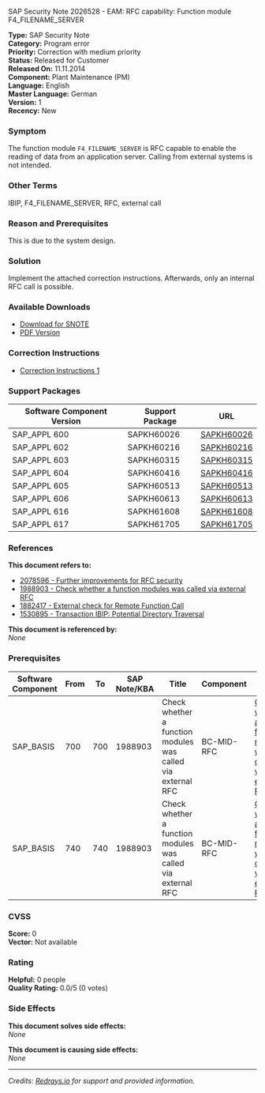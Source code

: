 SAP Security Note 2026528 - EAM: RFC capability: Function module F4_FILENAME_SERVER

**Type:** SAP Security Note  
**Category:** Program error  
**Priority:** Correction with medium priority  
**Status:** Released for Customer  
**Released On:** 11.11.2014  
**Component:** Plant Maintenance (PM)  
**Language:** English  
**Master Language:** German  
**Version:** 1  
**Recency:** New  

### Symptom
The function module `F4_FILENAME_SERVER` is RFC capable to enable the reading of data from an application server. Calling from external systems is not intended.

### Other Terms
IBIP, F4_FILENAME_SERVER, RFC, external call

### Reason and Prerequisites
This is due to the system design.

### Solution
Implement the attached correction instructions. Afterwards, only an internal RFC call is possible.

### Available Downloads
- [Download for SNOTE](https://notesdownloads.sap.com/note/0040000012046852017)
- [PDF Version](https://userapps.support.sap.com/sap/support/sfm/notes/print/0002026528?language=en-US&token=1666D8D2A4C469E1A4E004258A5B05F9)

### Correction Instructions
- [Correction Instructions 1](https://me.sap.com/corrins/0002026528/1)

### Support Packages
| Software Component Version | Support Package | URL |
|----------------------------|-----------------|-----|
| SAP_APPL 600               | SAPKH60026      | [SAPKH60026](https://me.sap.com/supportpackage/SAPKH60026) |
| SAP_APPL 602               | SAPKH60216      | [SAPKH60216](https://me.sap.com/supportpackage/SAPKH60216) |
| SAP_APPL 603               | SAPKH60315      | [SAPKH60315](https://me.sap.com/supportpackage/SAPKH60315) |
| SAP_APPL 604               | SAPKH60416      | [SAPKH60416](https://me.sap.com/supportpackage/SAPKH60416) |
| SAP_APPL 605               | SAPKH60513      | [SAPKH60513](https://me.sap.com/supportpackage/SAPKH60513) |
| SAP_APPL 606               | SAPKH60613      | [SAPKH60613](https://me.sap.com/supportpackage/SAPKH60613) |
| SAP_APPL 616               | SAPKH61608      | [SAPKH61608](https://me.sap.com/supportpackage/SAPKH61608) |
| SAP_APPL 617               | SAPKH61705      | [SAPKH61705](https://me.sap.com/supportpackage/SAPKH61705) |

### References
**This document refers to:**
- [2078596 - Further improvements for RFC security](https://me.sap.com/notes/2078596)
- [1988903 - Check whether a function modules was called via external RFC](https://me.sap.com/notes/1988903)
- [1882417 - External check for Remote Function Call](https://me.sap.com/notes/1882417)
- [1530895 - Transaction IBIP: Potential Directory Traversal](https://me.sap.com/notes/1530895)

**This document is referenced by:**  
_None_

### Prerequisites
| Software Component | From | To | SAP Note/KBA | Title | Component | URL |
|--------------------|------|----|--------------|-------|-----------|-----|
| SAP_BASIS          | 700  | 700 | 1988903      | Check whether a function modules was called via external RFC | BC-MID-RFC | [Check whether a function modules was called via external RFC](https://me.sap.com/notes/1988903) |
| SAP_BASIS          | 740  | 740 | 1988903      | Check whether a function modules was called via external RFC | BC-MID-RFC | [Check whether a function modules was called via external RFC](https://me.sap.com/notes/1988903) |

### CVSS
**Score:** 0  
**Vector:** Not available

### Rating
**Helpful:** 0 people  
**Quality Rating:** 0.0/5 (0 votes)

### Side Effects
**This document solves side effects:**  
_None_

**This document is causing side effects:**  
_None_

---

_Credits: [Redrays.io](https://redrays.io) for support and provided information._